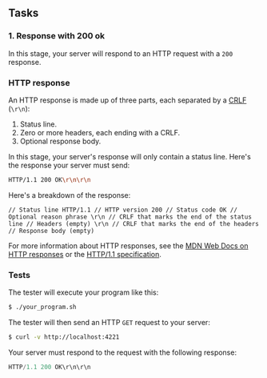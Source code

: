 ## Tasks
### 1.  Response with 200 ok
In this stage, your server will respond to an HTTP request with a `200` response.

### HTTP response

An HTTP response is made up of three parts, each separated by a [CRLF](https://developer.mozilla.org/en-US/docs/Glossary/CRLF) (`\r\n`):

1.  Status line.
2.  Zero or more headers, each ending with a CRLF.
3.  Optional response body.

In this stage, your server's response will only contain a status line. Here's the response your server must send:

```sh
HTTP/1.1 200 OK\r\n\r\n
```

Here's a breakdown of the response:

```
// Status line HTTP/1.1 // HTTP version 200 // Status code OK // Optional reason phrase \r\n // CRLF that marks the end of the status line // Headers (empty) \r\n // CRLF that marks the end of the headers // Response body (empty)
```

For more information about HTTP responses, see the [MDN Web Docs on HTTP responses](https://developer.mozilla.org/en-US/docs/Web/HTTP/Messages#http_responses) or the [HTTP/1.1 specification](https://datatracker.ietf.org/doc/html/rfc9112#name-message).

### Tests

The tester will execute your program like this:

```bash
$ ./your_program.sh
```

The tester will then send an HTTP `GET` request to your server:

```bash
$ curl -v http://localhost:4221
```

Your server must respond to the request with the following response:

```javascript
HTTP/1.1 200 OK\r\n\r\n
```
